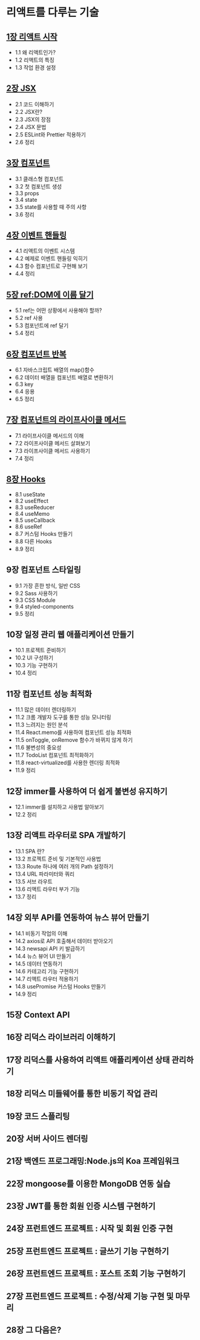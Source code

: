 # 리액트를 다루는 기술
## [1장 리액트 시작](https://github.com/Limhyeonsu/react_book/blob/main/%EC%A0%95%EB%A6%AC/01.%EB%A6%AC%EC%95%A1%ED%8A%B8%20%EC%8B%9C%EC%9E%91.md)
* 1.1 왜 리액트인가?
* 1.2 리액트의 특징
* 1.3 작업 환경 설정

## [2장 JSX](https://github.com/Limhyeonsu/react_book/blob/main/%EC%A0%95%EB%A6%AC/02.JSX.md)
* 2.1 코드 이해하기
* 2.2 JSX란?
* 2.3 JSX의 장점
* 2.4 JSX 문법
* 2.5 ESLint와 Prettier 적용하기
* 2.6 정리

## [3장 컴포넌트](https://github.com/Limhyeonsu/react_book/blob/main/%EC%A0%95%EB%A6%AC/03.%EC%BB%B4%ED%8F%AC%EB%84%8C%ED%8A%B8.md)
* 3.1 클래스형 컴포넌트
* 3.2 첫 컴포넌트 생성
* 3.3 props
* 3.4 state
* 3.5 state를 사용할 때 주의 사항
* 3.6 정리

## [4장 이벤트 핸들링](https://github.com/Limhyeonsu/react_book/blob/main/%EC%A0%95%EB%A6%AC/04.%EC%9D%B4%EB%B2%A4%ED%8A%B8%20%ED%95%B8%EB%93%A4%EB%A7%81.md)
* 4.1 리액트의 이벤트 시스템
* 4.2 예제로 이벤트 핸들링 익히기
* 4.3 함수 컴포넌트로 구현해 보기
* 4.4 정리

## [5장 ref:DOM에 이름 달기](https://github.com/Limhyeonsu/react_book/blob/main/%EC%A0%95%EB%A6%AC/05.ref_DOM%EC%97%90%20%EC%9D%B4%EB%A6%84%EB%8B%AC%EA%B8%B0.md)
* 5.1 ref는 어떤 상황에서 사용해야 할까?
* 5.2 ref 사용
* 5.3 컴포넌트에 ref 달기
* 5.4 정리

## [6장 컴포넌트 반복](https://github.com/Limhyeonsu/react_book/blob/main/%EC%A0%95%EB%A6%AC/06.%EC%BB%B4%ED%8F%AC%EB%84%8C%ED%8A%B8%20%EB%B0%98%EB%B3%B5.md)
* 6.1 자바스크립트 배열의 map()함수
* 6.2 데이터 배열을 컴포넌트 배열로 변환하기
* 6.3 key
* 6.4 응용
* 6.5 정리

## [7장 컴포넌트의 라이프사이클 메서드](https://github.com/Limhyeonsu/react_book/blob/main/%EC%A0%95%EB%A6%AC/07.%EC%BB%B4%ED%8F%AC%EB%84%8C%ED%8A%B8%EC%9D%98%20%EB%9D%BC%EC%9D%B4%ED%94%84%EC%82%AC%EC%9D%B4%ED%81%B4%20%EB%A9%94%EC%84%9C%EB%93%9C.md)
* 7.1 라이프사이클 메서드의 이해
* 7.2 라이프사이클 메서드 살펴보기
* 7.3 라이프사이클 메서드 사용하기
* 7.4 정리

## [8장 Hooks](https://github.com/Limhyeonsu/react_book/blob/main/%EC%A0%95%EB%A6%AC/08.Hooks.md)
* 8.1 useState
* 8.2 useEffect
* 8.3 useReducer
* 8.4 useMemo
* 8.5 useCallback
* 8.6 useRef
* 8.7 커스텀 Hooks 만들기
* 8.8 다른 Hooks
* 8.9 정리

## 9장 컴포넌트 스타일링
* 9.1 가장 흔한 방식, 일반 CSS
* 9.2 Sass 사용하기
* 9.3 CSS Module
* 9.4 styled-components
* 9.5 정리

## 10장 일정 관리 웹 애플리케이션 만들기
* 10.1 프로젝트 준비하기
* 10.2 UI 구성하기
* 10.3 기능 구현하기
* 10.4 정리

## 11장 컴포넌트 성능 최적화
* 11.1 많은 데이터 렌더링하기
* 11.2 크롬 개발자 도구를 통한 성능 모니터링
* 11.3 느려지는 원인 분석
* 11.4 React.memo를 사용하여 컴포넌트 성능 최적화
* 11.5 onToggle, onRemove 함수가 바뀌지 않게 하기
* 11.6 불변성의 중요성
* 11.7 TodoList 컴포넌트 최적화하기
* 11.8 react-virtualized를 사용한 렌더링 최적화
* 11.9 정리

## 12장 immer를 사용하여 더 쉽게 불변성 유지하기
* 12.1 immer를 설치하고 사용법 알아보기
* 12.2 정리

## 13장 리액트 라우터로 SPA 개발하기
* 13.1 SPA 란?
* 13.2 프로젝트 준비 및 기본적인 사용법
* 13.3 Route 하나에 여러 개의 Path 설정하기
* 13.4 URL 파라미터와 쿼리
* 13.5 서브 라우트
* 13.6 리액트 라우터 부가 기능
* 13.7 정리

## 14장 외부 API를 연동하여 뉴스 뷰어 만들기
* 14.1 비동기 작업의 이해
* 14.2 axios로 API 호출해서 데이터 받아오기
* 14.3 newsapi API 키 발급하기
* 14.4 뉴스 뷰어 UI 만들기
* 14.5 데이터 연동하기
* 14.6 카테고리 기능 구현하기
* 14.7 리액트 라우터 적용하기
* 14.8 usePromise 커스텀 Hooks 만들기
* 14.9 정리

## 15장 Context API

## 16장 리덕스 라이브러리 이해하기

## 17장 리덕스를 사용하여 리액트 애플리케이션 상태 관리하기

## 18장 리덕스 미들웨어를 통한 비동기 작업 관리

## 19장 코드 스플리팅

## 20장 서버 사이드 렌더링

## 21장 백엔드 프로그래밍:Node.js의 Koa 프레임워크

## 22장 mongoose를 이용한 MongoDB 연동 실습

## 23장 JWT를 통한 회원 인증 시스템 구현하기

## 24장 프런트엔드 프로젝트 : 시작 및 회원 인증 구현

## 25장 프런트엔드 프로젝트 : 글쓰기 기능 구현하기

## 26장 프런트엔드 프로젝트 : 포스트 조회 기능 구현하기

## 27장 프런트엔드 프로젝트 : 수정/삭제 기능 구현 및 마무리

## 28장 그 다음은?